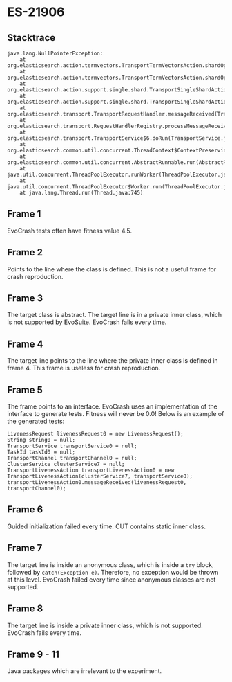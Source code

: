 # ES-21906

## Stacktrace

```
java.lang.NullPointerException:
    at org.elasticsearch.action.termvectors.TransportTermVectorsAction.shardOperation(TransportTermVectorsAction.java:79)
    at org.elasticsearch.action.termvectors.TransportTermVectorsAction.shardOperation(TransportTermVectorsAction.java:42)
    at org.elasticsearch.action.support.single.shard.TransportSingleShardAction$ShardTransportHandler.messageReceived(TransportSingleShardAction.java:293)
    at org.elasticsearch.action.support.single.shard.TransportSingleShardAction$ShardTransportHandler.messageReceived(TransportSingleShardAction.java:286)
    at org.elasticsearch.transport.TransportRequestHandler.messageReceived(TransportRequestHandler.java:33)
    at org.elasticsearch.transport.RequestHandlerRegistry.processMessageReceived(RequestHandlerRegistry.java:69)
    at org.elasticsearch.transport.TransportService$6.doRun(TransportService.java:548)
    at org.elasticsearch.common.util.concurrent.ThreadContext$ContextPreservingAbstractRunnable.doRun(ThreadContext.java:520)
    at org.elasticsearch.common.util.concurrent.AbstractRunnable.run(AbstractRunnable.java:37)
    at java.util.concurrent.ThreadPoolExecutor.runWorker(ThreadPoolExecutor.java:1142)
    at java.util.concurrent.ThreadPoolExecutor$Worker.run(ThreadPoolExecutor.java:617)
    at java.lang.Thread.run(Thread.java:745)
```

## Frame 1
EvoCrash tests often have fitness value 4.5.
## Frame 2
Points to the line where the class is defined. This is not a useful frame for crash reproduction.
## Frame 3
The target class is abstract. The target line is in a private inner class, which is not supported by EvoSuite. EvoCrash fails every time.
## Frame 4
The target line points to the line where the private inner class is defined in frame 4. This frame is useless for crash reproduction.
## Frame 5
The frame points to an interface. EvoCrash uses an implementation of the interface to generate tests. Fitness will never be 0.0!
Below is an example of the generated tests:
```
LivenessRequest livenessRequest0 = new LivenessRequest();
String string0 = null;
TransportService transportService0 = null;
TaskId taskId0 = null;
TransportChannel transportChannel0 = null;
ClusterService clusterService7 = null;
TransportLivenessAction transportLivenessAction0 = new TransportLivenessAction(clusterService7, transportService0);
transportLivenessAction0.messageReceived(livenessRequest0, transportChannel0);
```
## Frame 6
Guided initialization failed every time. CUT contains static inner class.
## Frame 7
The target line is inside an anonymous class, which is inside a `try` block, followed by `catch(Exception e)`. Therefore, no exception would be thrown at this level. EvoCrash failed every time since anonymous classes are not supported.
## Frame 8
The target line is inside a private inner class, which is not supported. EvoCrash fails every time.
## Frame 9 - 11
Java packages which are irrelevant to the experiment.
